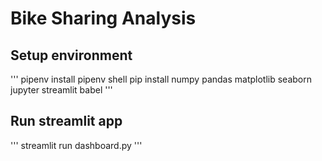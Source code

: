 # Bike Sharing Analysis

## Setup environment

'''
pipenv install
pipenv shell
pip install numpy pandas matplotlib seaborn jupyter streamlit babel
'''

## Run streamlit app

'''
streamlit run dashboard.py
'''

